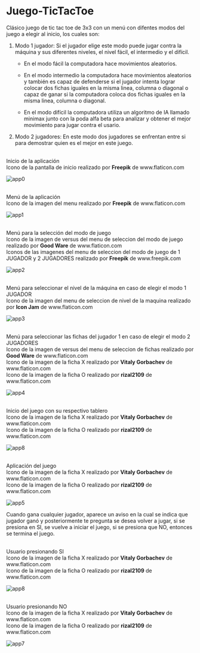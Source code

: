 # Juego-TicTacToe

Clásico juego de tic tac toe de 3x3 con un menú con difentes modos del juego a elegir al inicio, los cuales son:
<body>
<ol>
  <li>Modo 1 jugador: Si el jugador elige este modo puede jugar contra la máquina y sus diferentes niveles, el nivel fácil, el intermedio y el difícil.</li>
  <ul>
    <p>
      <li>En el modo fácil la computadora hace movimientos aleatorios.</li>
    </p>
    <p>
      <li>En el modo intermedio la computadora hace movimientos aleatorios y también es capaz de defenderse si el jugador intenta lograr colocar dos fichas iguales en la misma linea, columna o diagonal o capaz de ganar si la computadora coloca dos fichas iguales en la misma linea, columna o diagonal.</li>
    </p>
    <p>
      <li>En el modo difícil la computadora utiliza un algoritmo de IA llamado minimax junto con la poda alfa beta para analizar y obtener el mejor movimiento para jugar contra el usario.</li>
    </p>
  </ul>
  <p>
    <li>Modo 2 jugadores: En este modo dos jugadores se enfrentan entre si para demostrar quien es el mejor en este juego.</li>
  </p>
</ol>
</body>

<p>
  <br>Inicio de la aplicación
  <br>Icono de la pantalla de inicio realizado por <b>Freepik</b> de www.flaticon.com
</p>

![app0](https://github.com/darkcrow-dev/Juego-TicTacToe/assets/108247794/357a3b3c-59df-4730-a5ff-1b00cdd02e3d)

<p>
  <br>Menú de la aplicación
  <br>Icono de la imagen del menu realizado por <b>Freepik</b> de www.flaticon.com
</p>

![app1](https://github.com/darkcrow-dev/Juego-TicTacToe/assets/108247794/43cad727-c371-4409-a3e7-a027f226d68e)

<p>
  <br>Menú para la selección del modo de juego
  <br>Icono de la imagen de versus del menu de seleccion del modo de juego realizado por <b>Good Ware</b> de www.flaticon.com
  <br>Iconos de las imagenes del menu de seleccion del modo de juego de 1 JUGADOR y 2 JUGADORES realizado por <b>Freepik</b> de www.freepik.com
</p>

![app2](https://github.com/darkcrow-dev/Juego-TicTacToe/assets/108247794/a762a6b0-b906-4c94-ab0e-8a7783210642)

<p>
  <br>Menú para seleccionar el nivel de la máquina en caso de elegir el modo 1 JUGADOR
  <br>Icono de la imagen del menu de seleccion de nivel de la maquina realizado por <b>Icon Jam</b> de www.flaticon.com
</p>

![app3](https://github.com/darkcrow-dev/Juego-TicTacToe/assets/108247794/bfce8585-0fb9-4e0b-ac6d-9e6516d5eef0)

<p>
  <br>Menú para seleccionar las fichas del jugador 1 en caso de elegir el modo 2 JUGADORES
  <br>Icono de la imagen de versus del menu de seleccion de fichas realizado por <b>Good Ware</b> de www.flaticon.com
  <br>Icono de la imagen de la ficha X realizado por <b>Vitaly Gorbachev</b> de www.flaticon.com
  <br>Icono de la imagen de la ficha O realizado por <b>rizal2109</b> de www.flaticon.com
</p>

![app4](https://github.com/darkcrow-dev/Juego-TicTacToe/assets/108247794/1c0738b0-89c5-4632-a78a-adbe3b917f35)

<p>
  <br>Inicio del juego con su respectivo tablero
  <br>Icono de la imagen de la ficha X realizado por <b>Vitaly Gorbachev</b> de www.flaticon.com
  <br>Icono de la imagen de la ficha O realizado por <b>rizal2109</b> de www.flaticon.com
</p>

![app8](https://github.com/darkcrow-dev/Juego-TicTacToe/assets/108247794/4406482d-a39e-47fb-91fa-9f81f89d88d7)

<p>
  <br>Aplicación del juego
  <br>Icono de la imagen de la ficha X realizado por <b>Vitaly Gorbachev</b> de www.flaticon.com
  <br>Icono de la imagen de la ficha O realizado por <b>rizal2109</b> de www.flaticon.com
</p>

![app5](https://github.com/darkcrow-dev/Juego-TicTacToe/assets/108247794/c563d538-1538-4b00-b19c-d29dfde4833b)

Cuando gana cualquier jugador, aparece un aviso en la cual se indica que jugador ganó y posteriormente te pregunta se desea volver a jugar, si se presiona en SI,
se vuelve a iniciar el juego, si se presiona que NO, entonces se termina el juego.

<p>
  <br>Usuario presionando SI
  <br>Icono de la imagen de la ficha X realizado por <b>Vitaly Gorbachev</b> de www.flaticon.com
  <br>Icono de la imagen de la ficha O realizado por <b>rizal2109</b> de www.flaticon.com
</p>

![app8](https://github.com/darkcrow-dev/Juego-TicTacToe/assets/108247794/c58f1231-8633-461c-a954-bb4e0f8c44d7)

<p>
  <br>Usuario presionando NO
  <br>Icono de la imagen de la ficha X realizado por <b>Vitaly Gorbachev</b> de www.flaticon.com
  <br>Icono de la imagen de la ficha O realizado por <b>rizal2109</b> de www.flaticon.com
</p>

![app7](https://github.com/darkcrow-dev/Juego-TicTacToe/assets/108247794/eb16efdd-e0f2-4660-8357-f59afeff9b73)
